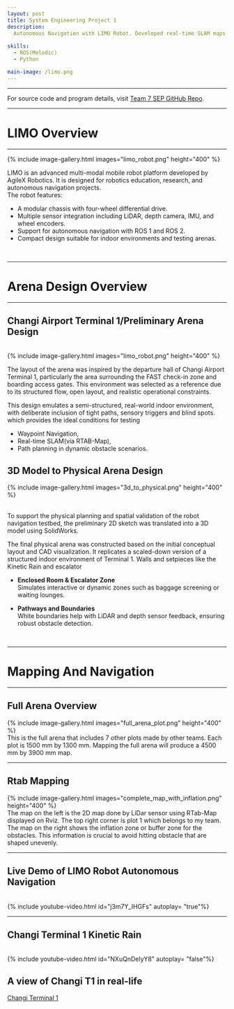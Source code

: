```yaml
---
layout: post
title: System Engineering Project 1
description: 
  Autonomous Navigation with LIMO Robot. Developed real-time SLAM maps with RTAB-Map, implemented waypoint-based navigation, and designed a custom testing arena.
  
skills:
  - ROS(Melodic)
  - Python

main-image: /limo.png
---
```

---
For source code and program details, visit [Team 7 SEP GitHub Repo](https://github.com/pokohroh/ros-portfolio).
<br>

---
# LIMO Overview
---
{% include image-gallery.html images="limo_robot.png" height="400" %}
<br>

LIMO is an advanced multi-modal mobile robot platform developed by AgileX Robotics. It is designed for robotics education, research, and autonomous navigation projects.
<br>
The robot features:
- A modular chassis with four-wheel differential drive.
- Multiple sensor integration including LiDAR, depth camera, IMU, and wheel encoders.
- Support for autonomous navigation with ROS 1 and ROS 2.
- Compact design suitable for indoor environments and testing arenas.
<br>

---
# Arena Design Overview
---

## Changi Airport Terminal 1/Preliminary Arena Design
<br>
{% include image-gallery.html images="limo_robot.png" height="400" %}
<br>

The layout of the arena was inspired by the departure hall of Changi Airport Terminal 1, particularly the area surrounding the FAST check-in zone and boarding access gates. This environment was selected as a reference due to its structured flow, open layout, and realistic operational constraints.

This design emulates a semi-structured, real-world indoor environment, with deliberate inclusion of tight paths, sensory triggers and blind spots. which provides the ideal conditions for testing

 - Waypoint Navigation,
 - Real-time SLAM(via RTAB-Map),
 - Path planning in dynamic obstacle scenarios.

## 3D Model to Physical Arena Design
{% include image-gallery.html images="3d_to_physical.png" height="400" %}

<br>To support the physical planning and spatial validation of the robot navigation testbed, the preliminary 2D sketch was translated into a 3D model using SolidWorks.

The final physical arena was constructed based on the initial conceptual layout and CAD visualization. It replicates a scaled-down version of a structured indoor environment of Terminal 1. Walls and setpieces like the Kinetic Rain and escalator 
  - **Enclosed Room & Escalator Zone** <br>
    Simulates interactive or dynamic zones such as baggage screening or waiting lounges.

  - **Pathways and Boundaries** <br>
    White boundaries help with LiDAR and depth sensor feedback, ensuring robust obstacle detection. 
<br>

---
# Mapping And Navigation
---
## Full Arena Overview
{% include image-gallery.html images="full_arena_plot.png" height="400" %}
<br>
This is the full arena that includes 7 other plots made by other teams. Each plot is 1500 mm by 1300 mm. Mapping the full arena will produce a 4500 mm by 3900 mm map.
<br>

---
## Rtab Mapping 
{% include image-gallery.html images="complete_map_with_inflation.png" height="400" %}
<br>
The map on the left is the 2D map done by LiDar sensor using RTab-Map displayed on Rviz. The top right corner is plot 1 which belongs to my team. <br>
The map on the right shows the inflation zone or buffer zone for the obstacles. This information is crucial to avoid hitting obstacle that are shaped unevenly.


---
## Live Demo of LIMO Robot Autonomous Navigation
<br>
{% include youtube-video.html id="j3m7Y_IHGFs" autoplay= "true"%} 


---
## Changi Terminal 1 Kinetic Rain
<br>
{% include youtube-video.html id="NXuQnDeIyY8" autoplay= "false"%} 


## A view of Changi T1 in real-life
[Changi Terminal 1](https://www.changiairport.com/en/at-changi/terminal-guides/terminal-1.html)

